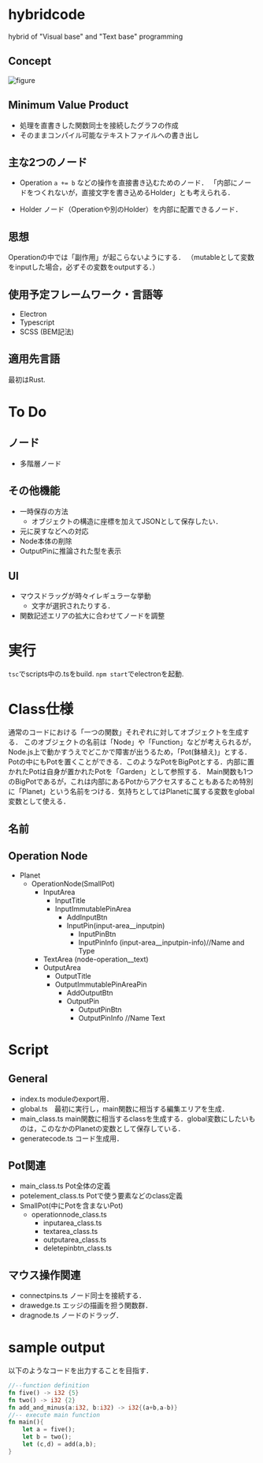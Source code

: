 # hybridcode
hybrid of "Visual base" and "Text base" programming

## Concept
![figure](https://user-images.githubusercontent.com/34291742/89000385-418ff380-d332-11ea-8290-fe342bd1a351.png)

## Minimum Value Product
- 処理を直書きした関数同士を接続したグラフの作成
- そのままコンパイル可能なテキストファイルへの書き出し

## 主な2つのノード
- Operation
```a += b``` などの操作を直接書き込むためのノード．
「内部にノードをつくれないが，直接文字を書き込めるHolder」とも考えられる．

- Holder
ノード（Operationや別のHolder）を内部に配置できるノード．

## 思想
Operationの中では「副作用」が起こらないようにする．
（mutableとして変数をinputした場合，必ずその変数をoutputする．）

## 使用予定フレームワーク・言語等
- Electron
- Typescript
- SCSS (BEM記法)

## 適用先言語
最初はRust.

# To Do
## ノード
- 多階層ノード

## その他機能
- 一時保存の方法
    - オブジェクトの構造に座標を加えてJSONとして保存したい．
- 元に戻すなどへの対応
- Node本体の削除
- OutputPinに推論された型を表示

## UI
- マウスドラッグが時々イレギュラーな挙動
    - 文字が選択されたりする．
- 関数記述エリアの拡大に合わせてノードを調整


# 実行
```tsc```でscripts中の.tsをbuild.
```npm start```でelectronを起動.

# Class仕様
通常のコードにおける「一つの関数」それぞれに対してオブジェクトを生成する．
このオブジェクトの名前は「Node」や「Function」などが考えられるが，Node.js上で動かすうえでどこかで障害が出うるため，「Pot(鉢植え)」とする．
Potの中にもPotを置くことができる．このようなPotをBigPotとする．内部に置かれたPotは自身が置かれたPotを「Garden」として参照する．
Main関数も1つのBigPotであるが，これは内部にあるPotからアクセスすることもあるため特別に「Planet」という名前をつける．気持ちとしてはPlanetに属する変数をglobal変数として使える．

## 名前
## Operation Node
- Planet
    - OperationNode(SmallPot)
        - InputArea
            - InputTitle
            - InputImmutablePinArea
                - AddInputBtn
                - InputPin(input-area__inputpin)
                    - InputPinBtn
                    - InputPinInfo (input-area__inputpin-info)//Name and Type
        - TextArea (node-operation__text)
        - OutputArea
            - OutputTitle
            - OutputImmutablePinAreaPin
                - AddOutputBtn
                - OutputPin
                    - OutputPinBtn
                    - OutputPinInfo //Name Text

# Script
## General
- index.ts moduleのexport用．
- global.ts　最初に実行し，main関数に相当する編集エリアを生成．
- main_class.ts main関数に相当するclassを生成する．global変数にしたいものは，このなかのPlanetの変数として保存している．
- generatecode.ts コード生成用．

## Pot関連
- main_class.ts Pot全体の定義
- potelement_class.ts Potで使う要素などのclass定義
- SmallPot(中にPotを含まないPot)
    - operationnode_class.ts
        - inputarea_class.ts
        - textarea_class.ts
        - outputarea_class.ts
        - deletepinbtn_class.ts

## マウス操作関連
- connectpins.ts ノード同士を接続する．
- drawedge.ts エッジの描画を担う関数群．
- dragnode.ts ノードのドラッグ．

# sample output
以下のようなコードを出力することを目指す．

```rust
//--function definition
fn five() -> i32 {5}
fn two() -> i32 {2}
fn add_and_minus(a:i32, b:i32) -> i32{(a+b,a-b)}
//-- execute main function
fn main(){
    let a = five();
    let b = two();
    let (c,d) = add(a,b);
}
```